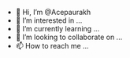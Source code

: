 - 👋 Hi, I’m @Acepaurakh
- 👀 I’m interested in ...
- 🌱 I’m currently learning ...
- 💞️ I’m looking to collaborate on ...
- 📫 How to reach me ...

<!---
Acepaurakh/Acepaurakh is a ✨ special ✨ repository because its `README.md` (this file) appears on your GitHub profile.
You can click the Preview link to take a look at your changes.
--->
